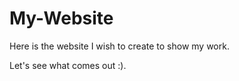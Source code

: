 # My-Website

Here is the website I wish to create to show my work. 

Let's see what comes out :). 
